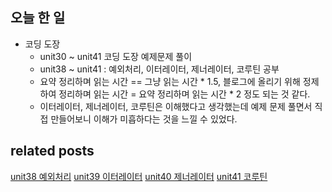 ## 오늘 한 일
- 코딩 도장 
    - unit30 ~ unit41 코딩 도장 예제문제 풀이
    - unit38 ~ unit41 : 예외처리, 이터레이터, 제너레이터, 코루틴 공부
    - 요약 정리하며 읽는 시간 == 그냥 읽는 시간 * 1.5, 블로그에 올리기 위해 정제하여 정리하며 읽는 시간 = 요약 정리하며 읽는 시간 * 2 정도 되는 것 같다. 
    - 이터레이터, 제너레이터, 코루틴은 이해했다고 생각했는데 예제 문제 풀면서 직접 만들어보니 이해가 미흡하다는 것을 느낄 수 있었다.

## related posts
[unit38 예외처리](https://github.com/aohus/TIL/blob/main/python/%ED%8C%8C%EC%9D%B4%EC%8D%AC_%EC%BD%94%EB%94%A9_%EB%8F%84%EC%9E%A5/ch38_%EC%98%88%EC%99%B8%EC%B2%98%EB%A6%AC.md)
[unit39 이터레이터](https://github.com/aohus/TIL/blob/main/python/%ED%8C%8C%EC%9D%B4%EC%8D%AC_%EC%BD%94%EB%94%A9_%EB%8F%84%EC%9E%A5/ch39_%EC%9D%B4%ED%84%B0%EB%A0%88%EC%9D%B4%ED%84%B0.md)
[unit40 제너레이터](https://github.com/aohus/TIL/blob/main/python/%ED%8C%8C%EC%9D%B4%EC%8D%AC_%EC%BD%94%EB%94%A9_%EB%8F%84%EC%9E%A5/ch40_%EC%A0%9C%EB%84%88%EB%A0%88%EC%9D%B4%ED%84%B0.md)
[unit41 코루틴](https://github.com/aohus/TIL/blob/main/python/%ED%8C%8C%EC%9D%B4%EC%8D%AC_%EC%BD%94%EB%94%A9_%EB%8F%84%EC%9E%A5/ch41_%EC%BD%94%EB%A3%A8%ED%8B%B4.md)